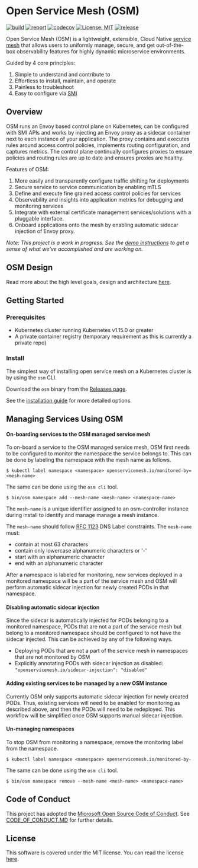 # Open Service Mesh (OSM)

[![build](https://github.com/open-service-mesh/osm/workflows/Go/badge.svg)](https://github.com/open-service-mesh/osm/actions?query=workflow%3AGo)
[![report](https://goreportcard.com/badge/github.com/open-service-mesh/osm)](https://goreportcard.com/report/github.com/open-service-mesh/osm)
[![codecov](https://codecov.io/gh/open-service-mesh/osm/branch/main/graph/badge.svg)](https://codecov.io/gh/open-service-mesh/osm)
[![License: MIT](https://img.shields.io/badge/License-MIT-yellow.svg)](https://github.com/open-service-mesh/osm/blob/main/LICENSE)
[![release](https://img.shields.io/github/release/open-service-mesh/osm/all.svg)](https://github.com/open-service-mesh/osm/releases)

Open Service Mesh (OSM) is a lightweight, extensible, Cloud Native [service mesh][1] that allows users to uniformly manage, secure, and get out-of-the-box observability features for highly dynamic microservice environments.

Guided by 4 core principles:
1. Simple to understand and contribute to
1. Effortless to install, maintain, and operate
1. Painless to troubleshoot
1. Easy to configure via [SMI][2]

## Overview

OSM runs an Envoy based control plane on Kubernetes, can be configured with SMI APIs and works by injecting an Envoy proxy as a sidecar container next to each instance of your application. The proxy contains and executes rules around access control policies, implements routing configuration, and captures metrics. The control plane continually configures proxies to ensure policies and routing rules are up to date and ensures proxies are healthy.

Features of OSM:
1. More easily and transparently configure traffic shifting for deployments
1. Secure service to service communication by enabling mTLS
1. Define and execute fine grained access control policies for services
1. Observability and insights into application metrics for debugging and monitoring services
1. Integrate with external certificate management services/solutions with a pluggable interface.
1. Onboard applications onto the mesh by enabling automatic sidecar injection of Envoy proxy.

_Note: This project is a work in progress. See the [demo instructions](demo/README.md) to get a sense of what we've accomplished and are working on._

## OSM Design

Read more about the high level goals, design and architecture [here](DESIGN.md).

## Getting Started

### Prerequisites
- Kubernetes cluster running Kubernetes v1.15.0 or greater
- A private container registry (temporary requirement as this is currently a private repo)

### Install

The simplest way of installing open service mesh on a Kubernetes cluster is by using the `osm` CLI.

Download the `osm` binary from the [Releases page](https://github.com/open-service-mesh/osm/releases).

See the [installation guide](docs/installation_guide.md) for more detailed options.

## Managing Services Using OSM

#### On-boarding services to the OSM managed service mesh

To on-board a service to the OSM managed service mesh, OSM first needs to be configured to monitor the namespace the service belongs to. This can be done by labeling the namespace with the mesh name as follows.
```
$ kubectl label namespace <namespace> openservicemesh.io/monitored-by=<mesh-name>
```
The same can be done using the `osm cli` tool.
```
$ bin/osm namespace add --mesh-name <mesh-name> <namespace-name>
```

The `mesh-name` is a unique identifier assigned to an osm-controller instance during install to identify and manage manage a mesh instance.

The `mesh-name` should follow [RFC 1123](https://tools.ietf.org/html/rfc1123) DNS Label constraints. The `mesh-name` must:

- contain at most 63 characters
- contain only lowercase alphanumeric characters or '-'
- start with an alphanumeric character
- end with an alphanumeric character

After a namespace is labeled for monitoring, new services deployed in a monitored namespace will be a part of the service mesh and OSM will perform automatic sidecar injection for newly created PODs in that namespace.

#### Disabling automatic sidecar injection
Since the sidecar is automatically injected for PODs belonging to a monitored namespace, PODs that are not a part of the service mesh but belong to a monitored namespace should be configured to not have the sidecar injected. This can be achieved by any of the following ways.

- Deploying PODs that are not a part of the service mesh in namespaces that are not monitored by OSM
- Explicitly annotating PODs with sidecar injection as disabled: `"openservicemesh.io/sidecar-injection": "disabled"`

#### Adding existing services to be managed by a new OSM instance
Currently OSM only supports automatic sidecar injection for newly created PODs. Thus, existing services will need to be enabled for monitoring as described above, and then the PODs will need to be redeployed. This workflow will be simplified once OSM supports manual sidecar injection.

#### Un-managing namespaces
To stop OSM from monitoring a namespace, remove the monitoring label from the namespace.
```
$ kubectl label namespace <namespace> openservicemesh.io/monitored-by-
```
The same can be done using the `osm cli` tool.
```
$ bin/osm namespace remove --mesh-name <mesh-name> <namespace-name>
```

[1]: https://en.wikipedia.org/wiki/Service_mesh
[2]: https://github.com/servicemeshinterface/smi-spec/blob/master/SPEC_LATEST_STABLE.md

## Code of Conduct

This project has adopted the [Microsoft Open Source Code of Conduct](https://opensource.microsoft.com/codeofconduct/). See [CODE_OF_CONDUCT.MD](CODE_OF_CONDUCT.MD) for further details.

## License

This software is covered under the MIT license. You can read the license [here](LICENSE).
